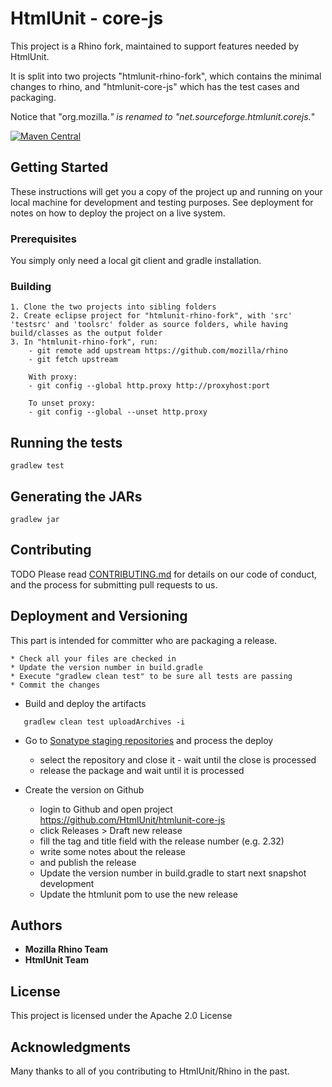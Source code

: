 # HtmlUnit - core-js

This project is a Rhino fork, maintained to support features needed by HtmlUnit.

It is split into two projects "htmlunit-rhino-fork", which contains the minimal changes to rhino,
and "htmlunit-core-js" which has the test cases and packaging.

Notice that "org.mozilla.*" is renamed to "net.sourceforge.htmlunit.corejs.*"

[![Maven Central](https://maven-badges.herokuapp.com/maven-central/net.sourceforge.htmlunit/htmlunit-core-js/badge.svg)](https://maven-badges.herokuapp.com/maven-central/net.sourceforge.htmlunit/htmlunit-core-js)


## Getting Started

These instructions will get you a copy of the project up and running on your local machine for development and testing purposes. See deployment for notes on how to deploy the project on a live system.

### Prerequisites

You simply only need a local git client and gradle installation.


### Building

    1. Clone the two projects into sibling folders
    2. Create eclipse project for "htmlunit-rhino-fork", with 'src' 'testsrc' and 'toolsrc' folder as source folders, while having build/classes as the output folder
    3. In "htmlunit-rhino-fork", run:
        - git remote add upstream https://github.com/mozilla/rhino
        - git fetch upstream

        With proxy:
        - git config --global http.proxy http://proxyhost:port

        To unset proxy:
        - git config --global --unset http.proxy


## Running the tests

```
gradlew test
```

## Generating the JARs

```
gradlew jar
```

## Contributing

TODO
Please read [CONTRIBUTING.md](https://gist.github.com/PurpleBooth/b24679402957c63ec426) for details on our code of conduct, and the process for submitting pull requests to us.

## Deployment and Versioning

This part is intended for committer who are packaging a release.

    * Check all your files are checked in
    * Update the version number in build.gradle
    * Execute "gradlew clean test" to be sure all tests are passing
    * Commit the changes


* Build and deploy the artifacts 

```
   gradlew clean test uploadArchives -i
```

* Go to [Sonatype staging repositories](https://oss.sonatype.org/index.html#stagingRepositories) and process the deploy
  - select the repository and close it - wait until the close is processed
  - release the package and wait until it is processed

* Create the version on Github
    * login to Github and open project https://github.com/HtmlUnit/htmlunit-core-js
    * click Releases > Draft new release
    * fill the tag and title field with the release number (e.g. 2.32)
    * write some notes about the release
    * and publish the release 
    * Update the version number in build.gradle to start next snapshot development
    * Update the htmlunit pom to use the new release

## Authors

* **Mozilla Rhino Team**
* **HtmlUnit Team**

## License

This project is licensed under the Apache 2.0 License

## Acknowledgments

Many thanks to all of you contributing to HtmlUnit/Rhino in the past.